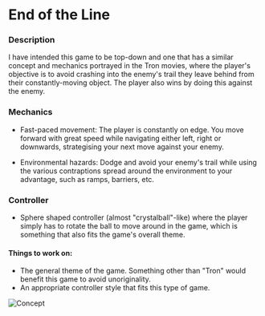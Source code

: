 # End of the Line

### Description
I have intended this game to be top-down and one that has a similar concept and mechanics portrayed in the Tron movies, where the player's objective is to avoid crashing into the enemy's trail they leave behind from their constantly-moving object. The player also wins by doing this against the enemy. 

### Mechanics
* Fast-paced movement: The player is constantly on edge. You move forward with great speed while navigating either left, right or downwards, strategising your next move against your enemy. 

* Environmental hazards: Dodge and avoid your enemy's trail while using the various contraptions spread around the environment to your advantage, such as ramps, barriers, etc.

### Controller
* Sphere shaped controller (almost "crystalball"-like) where the player simply has to rotate the ball to move around in the game, which is something that also fits the game's overall theme. 

#### Things to work on: 
- The general theme of the game. Something other than "Tron" would benefit this game to avoid unoriginality.  
- An appropriate controller style that fits this type of game.

![Concept](https://github.com/Klumz/comp140-gam160-game/blob/master/Concept.png)
